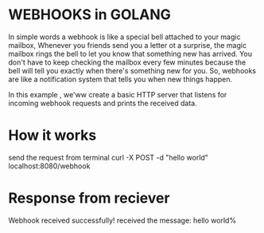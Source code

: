 # WEBHOOKS in GOLANG

In simple words a webhook is like a special bell attached to your magic mailbox, Whenever you friends send you a letter ot a surprise, the magic mailbox rings the bell to let you know that something new has arrived. You don't have to keep checking the mailbox every few minutes because the bell will tell you exactly when there's something new for you. So, webhooks are like a notification system that tells you when new things happen.

In this example , we'ww create a basic HTTP server that listens for incoming webhook requests and prints the received data.

# How it works

send the request from terminal
curl -X POST -d "hello world" localhost:8080/webhook

# Response from reciever

Webhook received successfully!
received the message: hello world%      
